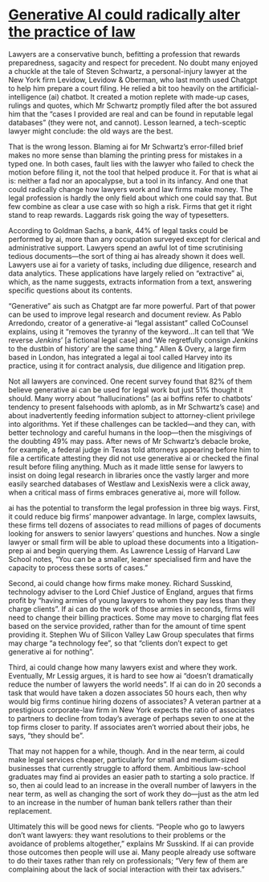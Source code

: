 # [Generative AI could radically alter the practice of law](https://www.economist.com/business/2023/06/06/generative-ai-could-radically-alter-the-practice-of-law)

Lawyers are a conservative bunch, befitting a profession that rewards preparedness, sagacity and respect for precedent. No doubt many enjoyed a chuckle at the tale of Steven Schwartz, a personal-injury lawyer at the New York firm Levidow, Levidow & Oberman, who last month used Chatgpt to help him prepare a court filing. He relied a bit too heavily on the artificial-intelligence (ai) chatbot. It created a motion replete with made-up cases, rulings and quotes, which Mr Schwartz promptly filed after the bot assured him that the “cases I provided are real and can be found in reputable legal databases” (they were not, and cannot). Lesson learned, a tech-sceptic lawyer might conclude: the old ways are the best.

That is the wrong lesson. Blaming ai for Mr Schwartz’s error-filled brief makes no more sense than blaming the printing press for mistakes in a typed one. In both cases, fault lies with the lawyer who failed to check the motion before filing it, not the tool that helped produce it. For that is what ai is: neither a fad nor an apocalypse, but a tool in its infancy. And one that could radically change how lawyers work and law firms make money. The legal profession is hardly the only field about which one could say that. But few combine as clear a use case with so high a risk. Firms that get it right stand to reap rewards. Laggards risk going the way of typesetters.

According to Goldman Sachs, a bank, 44% of legal tasks could be performed by ai, more than any occupation surveyed except for clerical and administrative support. Lawyers spend an awful lot of time scrutinising tedious documents—the sort of thing ai has already shown it does well. Lawyers use ai for a variety of tasks, including due diligence, research and data analytics. These applications have largely relied on “extractive” ai, which, as the name suggests, extracts information from a text, answering specific questions about its contents.

“Generative” ais such as Chatgpt are far more powerful. Part of that power can be used to improve legal research and document review. As Pablo Arredondo, creator of a generative-ai “legal assistant” called CoCounsel explains, using it “removes the tyranny of the keyword…It can tell that ‘We reverse *Jenkins*’ [a fictional legal case] and ‘We regretfully consign *Jenkins* to the dustbin of history’ are the same thing.” Allen & Overy, a large firm based in London, has integrated a legal ai tool called Harvey into its practice, using it for contract analysis, due diligence and litigation prep.

Not all lawyers are convinced. One recent survey found that 82% of them believe generative ai can be used for legal work but just 51% thought it should. Many worry about “hallucinations” (as ai boffins refer to chatbots’ tendency to present falsehoods with aplomb, as in Mr Schwartz’s case) and about inadvertently feeding information subject to attorney-client privilege into algorithms. Yet if these challenges can be tackled—and they can, with better technology and careful humans in the loop—then the misgivings of the doubting 49% may pass. After news of Mr Schwartz’s debacle broke, for example, a federal judge in Texas told attorneys appearing before him to file a certificate attesting they did not use generative ai or checked the final result before filing anything. Much as it made little sense for lawyers to insist on doing legal research in libraries once the vastly larger and more easily searched databases of Westlaw and LexisNexis were a click away, when a critical mass of firms embraces generative ai, more will follow.

ai has the potential to transform the legal profession in three big ways. First, it could reduce big firms’ manpower advantage. In large, complex lawsuits, these firms tell dozens of associates to read millions of pages of documents looking for answers to senior lawyers’ questions and hunches. Now a single lawyer or small firm will be able to upload these documents into a litigation-prep ai and begin querying them. As Lawrence Lessig of Harvard Law School notes, “You can be a smaller, leaner specialised firm and have the capacity to process these sorts of cases.”

Second, ai could change how firms make money. Richard Susskind, technology adviser to the Lord Chief Justice of England, argues that firms profit by “having armies of young lawyers to whom they pay less than they charge clients”. If ai can do the work of those armies in seconds, firms will need to change their billing practices. Some may move to charging flat fees based on the service provided, rather than for the amount of time spent providing it. Stephen Wu of Silicon Valley Law Group speculates that firms may charge “a technology fee”, so that “clients don’t expect to get generative ai for nothing”.

Third, ai could change how many lawyers exist and where they work. Eventually, Mr Lessig argues, it is hard to see how ai “doesn’t dramatically reduce the number of lawyers the world needs”. If ai can do in 20 seconds a task that would have taken a dozen associates 50 hours each, then why would big firms continue hiring dozens of associates? A veteran partner at a prestigious corporate-law firm in New York expects the ratio of associates to partners to decline from today’s average of perhaps seven to one at the top firms closer to parity. If associates aren’t worried about their jobs, he says, “they should be”.

That may not happen for a while, though. And in the near term, ai could make legal services cheaper, particularly for small and medium-sized businesses that currently struggle to afford them. Ambitious law-school graduates may find ai provides an easier path to starting a solo practice. If so, then ai could lead to an increase in the overall number of lawyers in the near term, as well as changing the sort of work they do—just as the atm led to an increase in the number of human bank tellers rather than their replacement.

Ultimately this will be good news for clients. “People who go to lawyers don’t want lawyers: they want resolutions to their problems or the avoidance of problems altogether,” explains Mr Susskind. If ai can provide those outcomes then people will use ai. Many people already use software to do their taxes rather than rely on professionals; “Very few of them are complaining about the lack of social interaction with their tax advisers.” 
